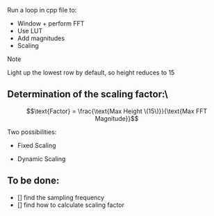 Run a loop in cpp file to:
- Window + perform FFT 
- Use LUT
- Add magnitudes
- Scaling

> [!NOTE]
> Light up the lowest row by default, so height reduces to 15 

## Determination of the scaling factor:\
$$\text{Factor} = \frac{\text{Max Height \(15\)}}{\text{Max FFT Magnitude}}$$

Two possibilities:
- Fixed Scaling

- Dynamic Scaling

## To be done:
- [] find the sampling frequency
- [] find how to calculate scaling factor
